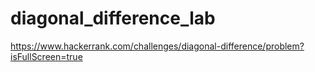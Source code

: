 # diagonal_difference_lab

https://www.hackerrank.com/challenges/diagonal-difference/problem?isFullScreen=true
